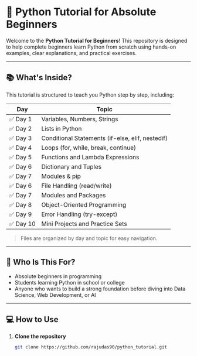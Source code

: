 # 🐍 Python Tutorial for Absolute Beginners

Welcome to the **Python Tutorial for Beginners**! This repository is designed to help complete beginners learn Python from scratch using hands-on examples, clear explanations, and practical exercises.

---

## 📚 What's Inside?

This tutorial is structured to teach you Python step by step, including:

| Day | Topic |
|-----|-------|
| ✅ Day 1 | Variables, Numbers, Strings|
| ✅ Day 2 | Lists in Python |
| ✅ Day 3 | Conditional Statements (if-else, elif, nestedif) |
| ✅ Day 4 | Loops (for, while, break, continue) |
| ✅ Day 5 | Functions and Lambda Expressions |
| ✅ Day 6 | Dictionary and Tuples |
| ✅ Day 7 | Modules & pip |
| ✅ Day 6 | File Handling (read/write) |
| ✅ Day 7 | Modules and Packages |
| ✅ Day 8 | Object-Oriented Programming |
| ✅ Day 9 | Error Handling (try-except) |
| ✅ Day 10 | Mini Projects and Practice Sets |

> Files are organized by day and topic for easy navigation.

---

## 🎯 Who Is This For?

- Absolute beginners in programming
- Students learning Python in school or college
- Anyone who wants to build a strong foundation before diving into Data Science, Web Development, or AI

---

## 💻 How to Use

1. **Clone the repository**  
   ```bash
   git clone https://github.com/rajudas90/python_tutorial.git
